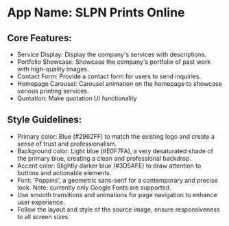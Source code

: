 # **App Name**: SLPN Prints Online

## Core Features:

- Service Display: Display the company's services with descriptions.
- Portfolio Showcase: Showcase the company's portfolio of past work with high-quality images.
- Contact Form: Provide a contact form for users to send inquiries.
- Homepage Carousel: Carousel animation on the homepage to showcase various printing services.
- Quotation: Make quotation UI functionality

## Style Guidelines:

- Primary color: Blue (#2962FF) to match the existing logo and create a sense of trust and professionalism.
- Background color: Light blue (#E0F7FA), a very desaturated shade of the primary blue, creating a clean and professional backdrop.
- Accent color: Slightly darker blue (#3D5AFE) to draw attention to buttons and actionable elements.
- Font: 'Poppins', a geometric sans-serif for a contemporary and precise look. Note: currently only Google Fonts are supported.
- Use smooth transitions and animations for page navigation to enhance user experience.
- Follow the layout and style of the source image, ensure responsiveness to all screen sizes